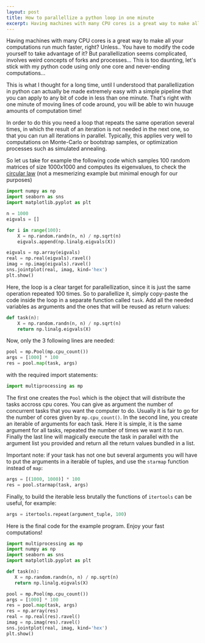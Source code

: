 ```yaml
---
layout: post
title: How to parallellize a python loop in one minute
excerpt: Having machines with many CPU cores is a great way to make all your computations run much faster, right? Unless.. You have to modify the code yourself to take advantage of it? But parallellization seems complicated, involves forks and processes...
---
```


Having machines with many CPU cores is a great way to make all your computations run much faster, right? Unless.. You have to modify the code yourself to take advantage of it? But parallellization seems complicated, involves weird concepts of forks and processes... This is too daunting, let's stick with my python code using only one core and never-ending computations...

This is what I thought for a long time, until I understood that parallellization in python can actually be made extremely easy with a simple pipeline that you can apply to any bit of code in less than one minute. That's right with one minute of moving lines of code around, you will be able to win huuuge amounts of computation time!

In order to do this you need a loop that repeats the same operation several times, in which the result of an iteration is not needed in the next one, so that you can run all iterations in parallel. Typically, this applies very well to computations on Monte-Carlo or bootstrap samples, or optimization processes such as simulated annealing.

So let us take for example the following code which samples 100 random matrices of size 1000x1000 and computes its eigenvalues, to check the [circular law](https://en.wikipedia.org/wiki/Circular_law) (not a mesmerizing example but minimal enough for our purposes)
```py
import numpy as np
import seaborn as sns
import matplotlib.pyplot as plt

n = 1000
eigvals = []

for i in range(100):
    X = np.random.randn(n, n) / np.sqrt(n)
    eigvals.append(np.linalg.eigvals(X))

eigvals = np.array(eigvals)
real = np.real(eigvals).ravel()
imag = np.imag(eigvals).ravel()
sns.jointplot(real, imag, kind='hex')
plt.show()
```

Here, the loop is a clear target for parallellization, since it is just the same operation repeated 100 times. So to parallellize it, simply copy-paste the code inside the loop in a separate function called `task`. Add all the needed variables as arguments and the ones that will be reused as return values:

```py
def task(n):
    X = np.random.randn(n, n) / np.sqrt(n)
    return np.linalg.eigvals(X)
```

Now, only the 3 following lines are needed: 
```py
pool = mp.Pool(mp.cpu_count())
args = [1000] * 100
res = pool.map(task, args)
```
with the required import statements:
```py
import multiprocessing as mp
```
The first one creates the `Pool` which is the object that will distribute the tasks accross cpu cores. You can give as argument the number of concurrent tasks that you want the computer to do. Usually it is fair to go for the number of cores given by `mp.cpu_count()`. In the second line, you create an iterable of arguments for each task. Here it is simple, it is the same argument for all tasks, repeated the number of times we want it to run. Finally the last line will magically execute the task in parallel with the argument list you provided and return all the return values bundled in a list.

Important note: if your task has not one but several arguments you will have to put the arguments in a iterable of tuples, and use the `starmap` function instead of `map`:
```py
args = [(1000, 1000)] * 100
res = pool.starmap(task, args)
```

Finally, to build the iterable less brutally the functions of `itertools` can be useful, for example:
```py
args = itertools.repeat(argument_tuple, 100)
```

Here is the final code for the example program. Enjoy your fast computations!
```py
import multiprocessing as mp
import numpy as np
import seaborn as sns
import matplotlib.pyplot as plt

def task(n):
   X = np.random.randn(n, n) / np.sqrt(n)
   return np.linalg.eigvals(X)

pool = mp.Pool(mp.cpu_count())
args = [1000] * 100
res = pool.map(task, args)
res = np.array(res)
real = np.real(res).ravel()
imag = np.imag(res).ravel()
sns.jointplot(real, imag, kind='hex')
plt.show()
```
